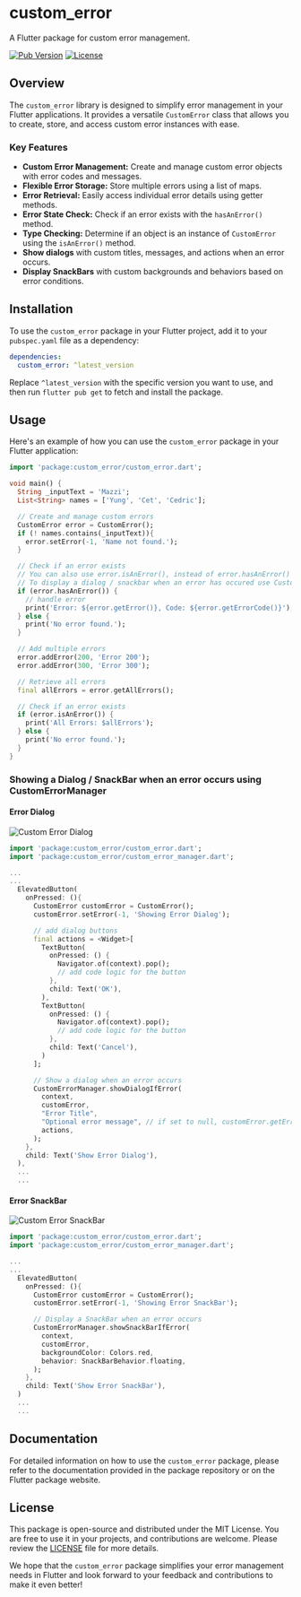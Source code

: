 
# custom_error

A Flutter package for custom error management.

[![Pub Version](https://img.shields.io/pub/v/custom_error)](https://pub.dev/packages/custom_error)
[![License](https://img.shields.io/badge/license-MIT-blue.svg)](https://github.com/youngcet/custom_error/blob/main/LICENSE)

## Overview

The `custom_error` library is designed to simplify error management in your Flutter applications. It provides a versatile `CustomError` class that allows you to create, store, and access custom error instances with ease.

### Key Features

- **Custom Error Management:** Create and manage custom error objects with error codes and messages.
- **Flexible Error Storage:** Store multiple errors using a list of maps.
- **Error Retrieval:** Easily access individual error details using getter methods.
- **Error State Check:** Check if an error exists with the `hasAnError()` method.
- **Type Checking:** Determine if an object is an instance of `CustomError` using the `isAnError()` method.
- **Show dialogs** with custom titles, messages, and actions when an error occurs.
- **Display SnackBars** with custom backgrounds and behaviors based on error conditions.

## Installation

To use the `custom_error` package in your Flutter project, add it to your `pubspec.yaml` file as a dependency:

```yaml
dependencies:
  custom_error: ^latest_version
```

Replace `^latest_version` with the specific version you want to use, and then run `flutter pub get` to fetch and install the package.

## Usage

Here's an example of how you can use the `custom_error` package in your Flutter application:

```dart
import 'package:custom_error/custom_error.dart';

void main() {
  String _inputText = 'Mazzi';
  List<String> names = ['Yung', 'Cet', 'Cedric'];

  // Create and manage custom errors
  CustomError error = CustomError();
  if (! names.contains(_inputText)){
    error.setError(-1, 'Name not found.');
  }

  // Check if an error exists
  // You can also use error.isAnError(), instead of error.hasAnError()
  // To display a dialog / snackbar when an error has occured use CustomErrorManager, see examples below
  if (error.hasAnError()) {
    // handle error
    print('Error: ${error.getError()}, Code: ${error.getErrorCode()}');
  } else {
    print('No error found.');
  }

  // Add multiple errors
  error.addError(200, 'Error 200');
  error.addError(300, 'Error 300');

  // Retrieve all errors
  final allErrors = error.getAllErrors();

  // Check if an error exists
  if (error.isAnError()) {
    print('All Errors: $allErrors');
  } else {
    print('No error found.');
  }
}
```

### Showing a Dialog / SnackBar when an error occurs using CustomErrorManager

#### Error Dialog

![Custom Error Dialog](https://permanentlink.co.za/img/customerrordialog.png)

```dart
import 'package:custom_error/custom_error.dart';
import 'package:custom_error/custom_error_manager.dart';

...
...
  ElevatedButton(
    onPressed: (){
      CustomError customError = CustomError();
      customError.setError(-1, 'Showing Error Dialog');

      // add dialog buttons
      final actions = <Widget>[
        TextButton(
          onPressed: () {
            Navigator.of(context).pop();
            // add code logic for the button
          },
          child: Text('OK'),
        ),
        TextButton(
          onPressed: () {
            Navigator.of(context).pop();
            // add code logic for the button
          },
          child: Text('Cancel'),
        )
      ];

      // Show a dialog when an error occurs
      CustomErrorManager.showDialogIfError(
        context,
        customError,
        "Error Title",
        "Optional error message", // if set to null, customError.getError() message will be used
        actions,
      );
    },
    child: Text('Show Error Dialog'),
  ),
  ...
  ...
```

#### Error SnackBar

![Custom Error SnackBar](https://permanentlink.co.za/img/customerrorsnackbar.png)

```dart
import 'package:custom_error/custom_error.dart';
import 'package:custom_error/custom_error_manager.dart';

...
...
  ElevatedButton(
    onPressed: (){
      CustomError customError = CustomError();
      customError.setError(-1, 'Showing Error SnackBar');

      // Display a SnackBar when an error occurs
      CustomErrorManager.showSnackBarIfError(
        context,
        customError,
        backgroundColor: Colors.red,
        behavior: SnackBarBehavior.floating,
      );
    },
    child: Text('Show Error SnackBar'),
  )
  ...
  ...
```

## Documentation

For detailed information on how to use the `custom_error` package, please refer to the documentation provided in the package repository or on the Flutter package website.

## License

This package is open-source and distributed under the MIT License. You are free to use it in your projects, and contributions are welcome. Please review the [LICENSE](https://github.com/youngcet/custom_error/blob/main/LICENSE) file for more details.

We hope that the `custom_error` package simplifies your error management needs in Flutter and look forward to your feedback and contributions to make it even better!